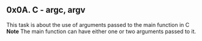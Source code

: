 ## 0x0A. C - argc, argv
This task is about the use of arguments passed to the main function in C
**Note** The main function can have either one or two arguments passed to it.
